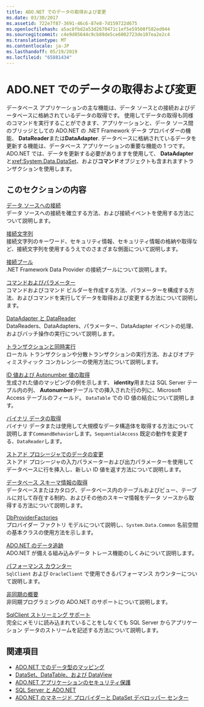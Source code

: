 ```yaml
---
title: ADO.NET でのデータの取得および変更
ms.date: 03/30/2017
ms.assetid: 722e7f87-3691-46c6-87e8-7d159722d675
ms.openlocfilehash: a5ac8fbd2a53d2670471c1ef5e59508f582ed944
ms.sourcegitcommit: c4e9d05644c9cb89de5ce6002723de107ea2e2c4
ms.translationtype: MT
ms.contentlocale: ja-JP
ms.lasthandoff: 05/19/2019
ms.locfileid: "65881434"
---
```

# <a name="retrieving-and-modifying-data-in-adonet"></a>ADO.NET でのデータの取得および変更
データベース アプリケーションの主な機能は、データ ソースとの接続およびデータベースに格納されているデータの取得です。 使用してデータの取得も同様のコマンドを実行することができます、アプリケーションと、データ ソース間のブリッジとしての ADO.NET の .NET Framework データ プロバイダーの機能、 **DataReader**または**DataAdapter**. データベースに格納されているデータを更新する機能は、データベース アプリケーションの重要な機能の 1 つです。 ADO.NET では、データを更新する必要がありますを使用して、 **DataAdapter**と<xref:System.Data.DataSet>、および**コマンド**オブジェクトも含まれますトランザクションを使用します。  
  
## <a name="in-this-section"></a>このセクションの内容  
 [データ ソースへの接続](../../../../docs/framework/data/adonet/connecting-to-a-data-source.md)  
 データ ソースへの接続を確立する方法、および接続イベントを使用する方法について説明します。  
  
 [接続文字列](../../../../docs/framework/data/adonet/connection-strings.md)  
 接続文字列のキーワード、セキュリティ情報、セキュリティ情報の格納や取得など、接続文字列を使用するうえでのさまざまな側面について説明します。  
  
 [接続プール](../../../../docs/framework/data/adonet/connection-pooling.md)  
 .NET Framework Data Provider の接続プールについて説明します。  
  
 [コマンドおよびパラメーター](../../../../docs/framework/data/adonet/commands-and-parameters.md)  
 コマンドおよびコマンド ビルダーを作成する方法、パラメーターを構成する方法、およびコマンドを実行してデータを取得および変更する方法について説明します。  
  
 [DataAdapter と DataReader](../../../../docs/framework/data/adonet/dataadapters-and-datareaders.md)  
 DataReaders、DataAdapters、パラメーター、DataAdapter イベントの処理、およびバッチ操作の実行について説明します。  
  
 [トランザクションと同時実行](../../../../docs/framework/data/adonet/transactions-and-concurrency.md)  
 ローカル トランザクションや分散トランザクションの実行方法、およびオプティミスティック コンカレンシーの使用方法について説明します。  
  
 [ID 値および Autonumber 値の取得](../../../../docs/framework/data/adonet/retrieving-identity-or-autonumber-values.md)  
 生成された値のマッピングの例を示します、 **identity**用または SQL Server テーブル内の列、 **Autonumber**テーブルでの挿入された行の列に、Microsoft Access テーブルのフィールド。 `DataTable` での ID 値の結合について説明します。  
  
 [バイナリ データの取得](../../../../docs/framework/data/adonet/retrieving-binary-data.md)  
 バイナリ データまたは使用して大規模なデータ構造体を取得する方法について説明します`CommandBehavior`します。`SequentialAccess` 既定の動作を変更する、`DataReader`します。  
  
 [ストアド プロシージャでのデータの変更](../../../../docs/framework/data/adonet/modifying-data-with-stored-procedures.md)  
 ストアド プロシージャの入力パラメーターおよび出力パラメーターを使用してデータベースに行を挿入し、新しい ID 値を返す方法について説明します。  
  
 [データベース スキーマ情報の取得](../../../../docs/framework/data/adonet/retrieving-database-schema-information.md)  
 データベースまたはカタログ、データベース内のテーブルおよびビュー、テーブルに対して存在する制約、およびその他のスキーマ情報をデータ ソースから取得する方法について説明します。  
  
 [DbProviderFactories](../../../../docs/framework/data/adonet/dbproviderfactories.md)  
 プロバイダー ファクトリ モデルについて説明し、`System.Data.Common` 名前空間の基本クラスの使用方法を示します。  
  
 [ADO.NET のデータ追跡](../../../../docs/framework/data/adonet/data-tracing.md)  
 ADO.NET が備える組み込みデータ トレース機能のしくみについて説明します。  
  
 [パフォーマンス カウンター](../../../../docs/framework/data/adonet/performance-counters.md)  
 `SqlClient` および `OracleClient` で使用できるパフォーマンス カウンターについて説明します。  
  
 [非同期の概要](../../../../docs/framework/data/adonet/asynchronous-programming.md)  
 非同期プログラミングの ADO.NET のサポートについて説明します。  
  
 [SqlClient ストリーミング サポート](../../../../docs/framework/data/adonet/sqlclient-streaming-support.md)  
 完全にメモリに読み込まれていることをしなくても SQL Server からアプリケーション データのストリームを記述する方法について説明します。  
  
## <a name="see-also"></a>関連項目

- [ADO.NET でのデータ型のマッピング](../../../../docs/framework/data/adonet/data-type-mappings-in-ado-net.md)
- [DataSet、DataTable、および DataView](../../../../docs/framework/data/adonet/dataset-datatable-dataview/index.md)
- [ADO.NET アプリケーションのセキュリティ保護](../../../../docs/framework/data/adonet/securing-ado-net-applications.md)
- [SQL Server と ADO.NET](../../../../docs/framework/data/adonet/sql/index.md)
- [ADO.NET のマネージド プロバイダーと DataSet デベロッパー センター](https://go.microsoft.com/fwlink/?LinkId=217917)
